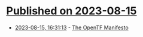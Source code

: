 # [Published on 2023-08-15](index.md)

* [2023-08-15, 16:31:13](https://lobste.rs/s/ofc9nr/opentf_manifesto) - [The OpenTF Manifesto](https://opentf.org/)
